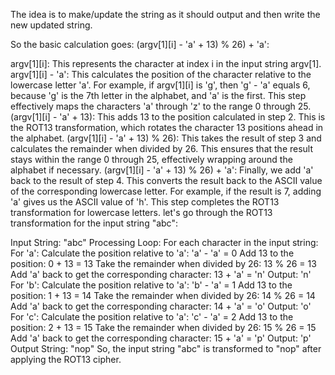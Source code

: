 The idea is to make/update the string as it should output and then write the new updated string.

So the basic calculation goes:
(argv[1][i] - 'a' + 13) % 26) + 'a':

argv[1][i]: This represents the character at index i in the input string argv[1].
argv[1][i] - 'a': This calculates the position of the character relative to the lowercase letter 'a'. For example, if argv[1][i] is 'g', then 'g' - 'a' equals 6, because 'g' is the 7th letter in the alphabet, and 'a' is the first. This step effectively maps the characters 'a' through 'z' to the range 0 through 25.
(argv[1][i] - 'a' + 13): This adds 13 to the position calculated in step 2. This is the ROT13 transformation, which rotates the character 13 positions ahead in the alphabet.
(argv[1][i] - 'a' + 13) % 26): This takes the result of step 3 and calculates the remainder when divided by 26. This ensures that the result stays within the range 0 through 25, effectively wrapping around the alphabet if necessary.
(argv[1][i] - 'a' + 13) % 26) + 'a': Finally, we add 'a' back to the result of step 4. This converts the result back to the ASCII value of the corresponding lowercase letter. For example, if the result is 7, adding 'a' gives us the ASCII value of 'h'. This step completes the ROT13 transformation for lowercase letters.
let's go through the ROT13 transformation for the input string "abc":

Input String: "abc"
Processing Loop:
For each character in the input string:
For 'a':
Calculate the position relative to 'a': 'a' - 'a' = 0
Add 13 to the position: 0 + 13 = 13
Take the remainder when divided by 26: 13 % 26 = 13
Add 'a' back to get the corresponding character: 13 + 'a' = 'n'
Output: 'n'
For 'b':
Calculate the position relative to 'a': 'b' - 'a' = 1
Add 13 to the position: 1 + 13 = 14
Take the remainder when divided by 26: 14 % 26 = 14
Add 'a' back to get the corresponding character: 14 + 'a' = 'o'
Output: 'o'
For 'c':
Calculate the position relative to 'a': 'c' - 'a' = 2
Add 13 to the position: 2 + 13 = 15
Take the remainder when divided by 26: 15 % 26 = 15
Add 'a' back to get the corresponding character: 15 + 'a' = 'p'
Output: 'p'
Output String: "nop"
So, the input string "abc" is transformed to "nop" after applying the ROT13 cipher.






